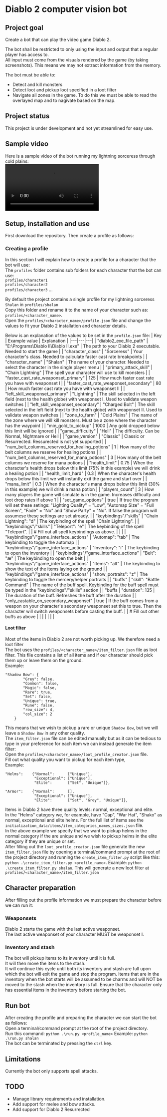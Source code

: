 
# Diablo 2 computer vision bot

## Project goal
Create a bot that can play the video game Diablo 2.  

The bot shall be restricted to only using the input and output that a regular player has access to.  
All input must come from the visuals rendered by the game (by taking screenshots). This means we may not extract information from the memory.  

The bot must be able to:
- Detect and kill monsters  
- Detect loot and pickup loot specified in a loot filter  
- Navigate all zones in the game. To do this we must be able to read the overlayed map and to nagivate based on the map.

## Project status
This project is under development and not yet streamlined for easy use.

## Sample video
Here is a sample video of the bot running my lightning sorceress through cold plains:  
![sorceress_cold_plains](recordings/cold_plains.mp4)

## Setup, installation and use
First download the repository. Then create a profile as follows:
### Creating a profile
In this section I will explain how to create a profile for a character that the bot will use:  
The `profiles` folder contains sub folders for each character that the bot can use:  
`profiles/character1`  
`profiles/character2`  
`profiles/character3` ...

By default the project contains a single profile for my lightning sorceress `Shalan` in `profiles/shalan`  
Copy this folder and rename it to the name of your character such as: `profiles/<character_name>`.  
Open the `profiles/<character_name>/profile.json` file and change the values to fit your Diablo 2 installation and character details.

Below is an explanation of the values to be set in the `profile.json` file:
| Key  | Example value  | Explanation  |
|---|---|---|
| "diablo2_exe_file_path" | "E:\\Programs\\Diablo II\\Diablo II.exe"  | The path to your Diablo 2 executable. Needed to start the game  |
| "character_class"  | "Sorceress"  | Your character's class. Needed to calculate faster cast rate breakpoints  |
| "character_name"  |  "Shalan" |  The name of your character. Needed to select the character in the single player menu |
| "primary_attack_skill" | "Chain Lightning"  | The spell your character will use to kill monsters  |
| "faster_cast_rate_weaponset_primary" | 125 | How much faster cast rate you have with weaponset Ⅰ  |
| "faster_cast_rate_weaponset_secondary"  | 80  | How much faster cast rate you have with weaponset Ⅱ  |
| "left_skill_weaponset_primary"  | "Lightning"  | The skill selected in the left field (next to the health globe) with weaponset Ⅰ. Used to validate weapon switches  |
| "left_skill_weaponset_secondary"  | "Charged Bolt"  | The skill selected in the left field (next to the health globe) with weaponset Ⅱ. Used to validate weapon switches  |
| "zone_to_farm"  | "Cold Plains"  | The name of the zone where we will kill monsters. Must be a zone where the character has the waypoint  |
| "min_gold_to_pickup"  | 1000  | Any gold dropped below this limit will be ignored  |
|  "game_difficulty" | "Hell"  | The difficulty. Can be Normal, Nightmare or Hell  |
| "game_version"  | "Classic"  |  Classic or Resurrected. Ressurected is not yet supported |
| "num_belt_columns_reserved_for_healing_potions"  | 1  | How many of the belt columns we reserve for healing potions  |
| "num_belt_columns_reserved_for_mana_potions"  | 3  | How many of the belt columns we reserve for mana potions  |
| "health_limit"  | 0.75  | When the character's health drops below this limit (75% in this example) we will drink a healing potion  |
| "health_limit_hard"  | 0.3  | When the character's health drops below this limit we will instantly exit the game and start over  |
| "mana_limit"  | 0.3  |  When the character's mana drops below this limit (30% in this example) we will drink a mana potion |
| "players_count"  | 3  | How many players the game will simulate is in the game. Increases difficulty and loot drop rates if above 1  |
| "set_game_options"  | true  | If true the program will set these setings: "Lighting Quality" = "Low", "Automap Size" = "Full Screen", "Fade" = "No" and "Show Party" = "No". If false the program will assumese these settings are set already.  |
| "keybindings"/"skills" | "Chain Lightning": "d"  | The keybinding of the spell "Chain Lightning". |
| "keybindings"/"skills" | "Teleport": "e"  | The keybinding of the spell "Teleport". |
| # Fill out all spell keybindings as above. |  |  |
| "keybindings"/"game_interface_actions" | "Automap": "tab"  | The keybinding to toggle the automap |
| "keybindings"/"game_interface_actions" | "Inventory": "i"  | The keybinding to open the inventory |
| "keybindings"/"game_interface_actions" | "Belt": "æ"  | The keybinding to open the belt |
| "keybindings"/"game_interface_actions" | "Items": "alt"  | The keybinding to show the text of the items laying on the ground |
| "keybindings"/"game_interface_actions" | "show_portraits": "z"  | The keybinding to toggle the mercery/helper portraits |
| "buffs" | "skill": "Battle Command"  | The name of the buff spell. Keybinding for the buff spell must be typed in the "keybindings"/"skills" section    |
| "buffs | "duration": 135  | The duration of the buff. Refreshes the buff after the duration   |
| "only_castable_on_secondary_weaponset" | true  | If the buff comes from a weapon on your character's secondary weaponset set this to true. Then the character will switch weaponsets before casting the buff.   |
| # Fill out other buffs as above |   |    |
|  |   |    |

#### Loot filter
Most of the items in Diablo 2 are not worth picking up. We therefore need a loot filter  
The bot uses the `profiles/<character_name>/item_filter.json` file as loot filter. This file contains a list of all items and if our character should pick them up or leave them on the ground.  
Example:
```
"Shadow Bow": {
        "Grey": false,
        "Common": false,
        "Magic": false,
        "Rare": true,
        "Set": false,
        "Unique": true,
        "Rune": false,
        "row_size": 4,
        "col_size": 2
    }
```
This means that we wish to pickup a rare or unique `Shadow Bow`, but we will leave a `Shadow Bow` in any other quality.  
The `item_filter.json` file can be edited manually but as it can be tedious to type in your preference for each item we can instead generate the item filter:  
Open the `profiles/<character_name>/loot_profile_creator.json` file.  
Fill out what quality you want to pickup for each item type,  
Example:  
```
"Helms":    {"Normal": 		["Unique"],
             "Exceptional": ["Unique"],
             "Elite": 		["Set", "Unique"]},
	
"Armor":    {"Normal": 		[],
             "Exceptional": ["Unique"],
             "Elite": 		["Set", "Grey", "Unique"]},
```
Items in Diablo 2 have three quality levels: normal, exceptional and elite.  
In the "Helms" category we, for example, have "Cap", "War Hat", "Shako" as normal, exceptional and elite helms. For the full list of items see the `initialization_data/items/item_categories_names_sizes.json` file.  
In the above example we specify that we want to pickup helms in the normal category if the are unique and we wish to pickup helms in the elite category if they are unique or set.  
After filling out the `loot_profile_creator.json` file generate the new `item_filter.json` file by opening a terminal/command prompt at the root of the project directory and running the `create_item_filter.py` script like this: `python .\create_item_filter.py <profile_name>`. Example: `python .\create_item_filter.py shalan`. This will generate a new loot filter at `profiles/<character_name>/item_filter.json`  

## Character preparation
After filling out the profile information we must prepare the character before we can run it:  

### Weaponsets
Diablo 2 starts the game with the last active weaponset.  
The last active weaponset of your character MUST be weaponset Ⅰ.

### Inventory and stash
The bot will pickup items to its inventory until it is full.  
It will then move the items to the stash.  
It will continue this cycle until both its inventory and stash are full upon which the bot will exit the game and stop the program.
Items that are in the inventory when the bot starts will be assumed to be charms and will NOT be moved to the stash when the inventory is full. Ensure that the character only has essential items in the inventory before starting the bot.

## Run bot
After creating the profile and preparing the character we can start the bot as follows:  
Open a terminal/command prompt at the root of the project directory.  
Run this command: `python .\run.py <profile_name>` Example: `python .\run.py shalan`  
The bot can be terminated by pressing the `ctrl` key. 

## Limitations
Currently the bot only supports spell attacks.

## TODO
- Manage library requirements and installation.
- Add support for melee and bow attacks.
- Add support for Diablo 2 Resurrected